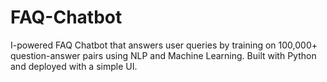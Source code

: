 # FAQ-Chatbot
I-powered FAQ Chatbot that answers user queries by training on 100,000+ question-answer pairs using NLP and Machine Learning. Built with Python and deployed with a simple UI.
